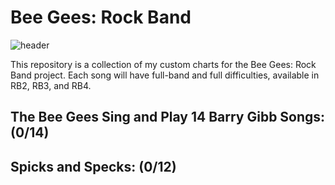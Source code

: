 # Bee Gees: Rock Band
![header](https://github.com/user-attachments/assets/89483283-f999-4d76-9967-4f58ebb03fd1)

This repository is a collection of my custom charts for the Bee Gees: Rock Band project.
Each song will have full-band and full difficulties, available in RB2, RB3, and RB4. 

## The Bee Gees Sing and Play 14 Barry Gibb Songs: (0/14)
## Spicks and Specks: (0/12)
